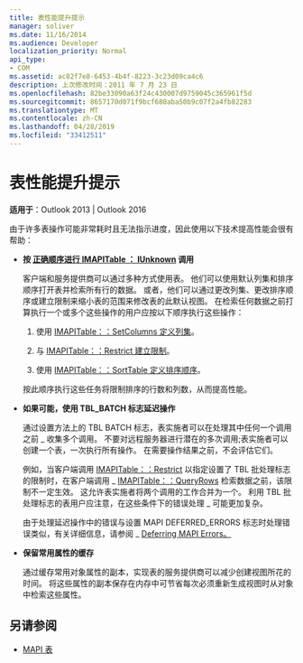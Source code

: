 ```yaml
---
title: 表性能提升提示
manager: soliver
ms.date: 11/16/2014
ms.audience: Developer
localization_priority: Normal
api_type:
- COM
ms.assetid: ac82f7e8-6453-4b4f-8223-3c23d09ca4c6
description: 上次修改时间：2011 年 7 月 23 日
ms.openlocfilehash: 82be33090a63f24c430007d9759045c365961f5d
ms.sourcegitcommit: 8657170d071f9bcf680aba50b9c07f2a4fb82283
ms.translationtype: MT
ms.contentlocale: zh-CN
ms.lasthandoff: 04/28/2019
ms.locfileid: "33412511"
---
```

# <a name="tips-for-better-table-performance"></a>表性能提升提示
  
**适用于**：Outlook 2013 | Outlook 2016 
  
由于许多表操作可能非常耗时且无法指示进度，因此使用以下技术提高性能会很有帮助：
  
- **按 [正确顺序进行 IMAPITable ： IUnknown](imapitableiunknown.md) 调用**
    
   客户端和服务提供商可以通过多种方式使用表。 他们可以使用默认列集和排序顺序打开表并检索所有行的数据。 或者，他们可以通过更改列集、更改排序顺序或建立限制来缩小表的范围来修改表的此默认视图。 在检索任何数据之前打算执行一个或多个这些操作的用户应按以下顺序执行这些操作：
    
    1. 使用 [IMAPITable：：SetColumns 定义列集](imapitable-setcolumns.md)。
        
    2. 与 [IMAPITable：：Restrict 建立限制](imapitable-restrict.md)。
        
    3. 使用 [IMAPITable：：SortTable 定义排序顺序](imapitable-sorttable.md)。
    
    按此顺序执行这些任务将限制排序的行数和列数，从而提高性能。
    
- **如果可能，使用 TBL_BATCH 标志延迟操作**
    
    通过设置方法上的 TBL BATCH 标志，表实施者可以在处理其中任何一个调用之前 \_ 收集多个调用。 不要对远程服务器进行潜在的多次调用;表实施者可以创建一个表，一次执行所有操作。 在需要操作结果之前，不会评估它们。 
    
    例如，当客户端调用 [IMAPITable：：Restrict](imapitable-restrict.md) 以指定设置了 TBL 批处理标志的限制时，在客户端调用 \_ [IMAPITable：：QueryRows](imapitable-queryrows.md) 检索数据之前，该限制不一定生效。 这允许表实施者将两个调用的工作合并为一个。 利用 TBL 批处理标志的表用户应注意，在这些条件下的错误处理 \_ 可能更加复杂。 
    
    由于处理延迟操作中的错误与设置 MAPI DEFERRED_ERRORS 标志时处理错误类似，有关详细信息，请参阅 \_ [Deferring MAPI Errors。](deferring-mapi-errors.md) 
    
- **保留常用属性的缓存**
    
    通过缓存常用对象属性的副本，实现表的服务提供商可以减少创建视图所花的时间。 将这些属性的副本保存在内存中可节省每次必须重新生成视图时从对象中检索这些属性。
    
## <a name="see-also"></a>另请参阅

- [MAPI 表](mapi-tables.md)

